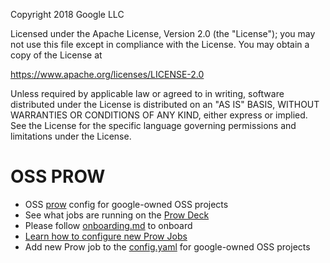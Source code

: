 Copyright 2018 Google LLC

Licensed under the Apache License, Version 2.0 (the "License");
you may not use this file except in compliance with the License.
You may obtain a copy of the License at

  https://www.apache.org/licenses/LICENSE-2.0

Unless required by applicable law or agreed to in writing, software
distributed under the License is distributed on an "AS IS" BASIS,
WITHOUT WARRANTIES OR CONDITIONS OF ANY KIND, either express or implied.
See the License for the specific language governing permissions and
limitations under the License.

# OSS PROW

- OSS [prow](https://github.com/kubernetes-sigs/prow) config for google-owned OSS projects
- See what jobs are running on the [Prow Deck](https://oss.gprow.dev/)
- Please follow [onboarding.md](./prow/oss/onboarding.md) to onboard 
- [Learn how to configure new Prow Jobs](https://docs.prow.k8s.io/docs/jobs/#how-to-configure-new-jobs) 
- Add new Prow job to the [config.yaml](./prow/oss/config.yaml) for google-owned OSS projects
